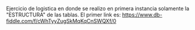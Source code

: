 Ejercicio de logistica en donde se realizo en primera instancia solamente la "ESTRUCTURA" de las tablas.
El primer link es:
https://www.db-fiddle.com/f/cWhTyyZugSkMqKqCnSWQXf/0
